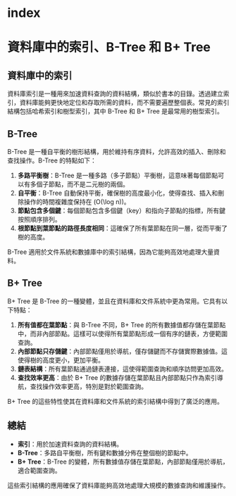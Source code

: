 # index

# 資料庫中的索引、B-Tree 和 B+ Tree

## 資料庫中的索引

資料庫索引是一種用來加速資料查詢的資料結構，類似於書本的目錄。透過建立索引，資料庫能夠更快地定位和存取所需的資料，而不需要遍歷整個表。常見的索引結構包括哈希索引和樹型索引，其中 B-Tree 和 B+ Tree 是最常用的樹型索引。

## B-Tree

B-Tree 是一種自平衡的樹形結構，用於維持有序資料，允許高效的插入、刪除和查找操作。B-Tree 的特點如下：

1. **多路平衡樹**：B-Tree 是一種多路（多子節點）平衡樹，這意味著每個節點可以有多個子節點，而不是二元樹的兩個。
2. **自平衡**：B-Tree 自動保持平衡，確保樹的高度最小化，使得查找、插入和刪除操作的時間複雜度保持在 \(O(\log n)\)。
3. **節點包含多個鍵**：每個節點包含多個鍵（key）和指向子節點的指標，所有鍵按照順序排列。
4. **根節點到葉節點的路徑長度相同**：這確保了所有葉節點在同一層，從而平衡了樹的高度。

B-Tree 適用於文件系統和數據庫中的索引結構，因為它能夠高效地處理大量資料。

## B+ Tree

B+ Tree 是 B-Tree 的一種變體，並且在資料庫和文件系統中更為常用。它具有以下特點：

1. **所有值都在葉節點**：與 B-Tree 不同，B+ Tree 的所有數據值都存儲在葉節點中，而非內部節點。這樣可以使得所有葉節點形成一個有序的鏈表，方便範圍查詢。
2. **內部節點只存儲鍵**：內部節點僅用於導航，僅存儲鍵而不存儲實際數據值。這使得樹的高度更小，更加平衡。
3. **鏈表結構**：所有葉節點通過鏈表連接，這使得範圍查詢和順序訪問更加高效。
4. **查找效率更高**：由於 B+ Tree 的數據存儲在葉節點且內部節點只作為索引導航，查找操作效率更高，特別是對於範圍查詢。

B+ Tree 的這些特性使其在資料庫和文件系統的索引結構中得到了廣泛的應用。

## 總結

- **索引**：用於加速資料查詢的資料結構。
- **B-Tree**：多路自平衡樹，所有鍵和數據分佈在整個樹的節點中。
- **B+ Tree**：B-Tree 的變體，所有數據值存儲在葉節點，內部節點僅用於導航，適合範圍查詢。

這些索引結構的應用確保了資料庫能夠高效地處理大規模的數據查詢和維護操作。
